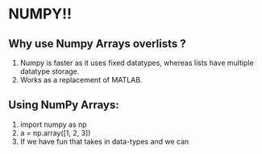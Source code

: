 # NUMPY!! #
## Why use Numpy Arrays overlists ? ##
1. Numpy is faster as it uses fixed datatypes, whereas lists have multiple datatype storage.
2. Works as a replacement of MATLAB.

## Using NumPy Arrays: ##
1. import numpy as np
2. a = np.array([1, 2, 3])
3. If we have fun that takes in data-types and we can 
